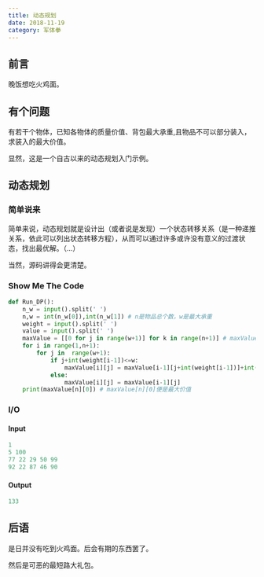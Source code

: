 ```yaml
---
title: 动态规划
date: 2018-11-19
category: 军体拳
---
```


## 前言

晚饭想吃火鸡面。

## 有个问题

有若干个物体，已知各物体的质量价值、背包最大承重,且物品不可以部分装入，求装入的最大价值。

显然，这是一个自古以来的动态规划入门示例。

## 动态规划

### 简单说来

简单来说，动态规划就是设计出（或者说是发现）一个状态转移关系（是一种递推关系，依此可以列出状态转移方程），从而可以通过许多或许没有意义的过渡状态，找出最优解。（...）

当然，源码讲得会更清楚。

### Show Me The Code

```python
def Run_DP():
    n_w = input().split(' ')
    n,w = int(n_w[0]),int(n_w[1]) # n是物品总个数，w是最大承重
    weight = input().split(' ')
    value = input().split(' ')
    maxValue = [[0 for j in range(w+1)] for k in range(n+1)] # maxValue[m][n]表示第只装入前 m 个物体可得到的最大价值，此时的背包剩余承重为 n。这是一个倒装句。
    for i in range(1,n+1):
        for j in  range(w+1):
            if j+int(weight[i-1])<=w:
                maxValue[i][j] = maxValue[i-1][j+int(weight[i-1])]+int(value[i-1]) if maxValue[i-1][j+int(weight[i-1])]+int(value[i-1])>maxValue[i-1][j] else maxValue[i-1][j]
            else:
                maxValue[i][j] = maxValue[i-1][j]
    print(maxValue[n][0]) # maxValue[n][0]便是最大价值
```

### I/O

#### Input

```python
1
5 100
77 22 29 50 99
92 22 87 46 90
```

#### Output

```python
133
```

## 后语

是日并没有吃到火鸡面。后会有期的东西罢了。

然后是可恶的最短路大礼包。
